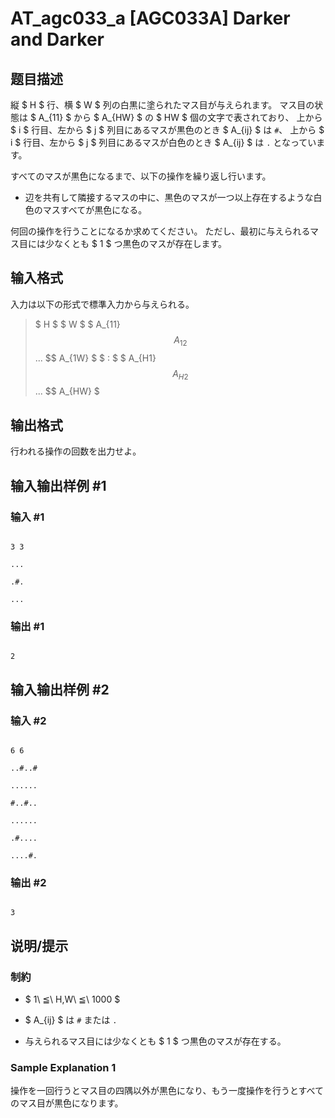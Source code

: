 # AT_agc033_a [AGC033A] Darker and Darker

## 题目描述

[problemUrl]: https://atcoder.jp/contests/agc033/tasks/agc033_a

縦 $ H $ 行、横 $ W $ 列の白黒に塗られたマス目が与えられます。 マス目の状態は $ A_{11} $ から $ A_{HW} $ の $ HW $ 個の文字で表されており、 上から $ i $ 行目、左から $ j $ 列目にあるマスが黒色のとき $ A_{ij} $ は `#`、 上から $ i $ 行目、左から $ j $ 列目にあるマスが白色のとき $ A_{ij} $ は `.` となっています。

すべてのマスが黒色になるまで、以下の操作を繰り返し行います。

- 辺を共有して隣接するマスの中に、黒色のマスが一つ以上存在するような白色のマスすべてが黒色になる。

何回の操作を行うことになるか求めてください。 ただし、最初に与えられるマス目には少なくとも $ 1 $ つ黒色のマスが存在します。

## 输入格式

入力は以下の形式で標準入力から与えられる。

> $ H $ $ W $ $ A_{11} $$ A_{12} $$ ... $$ A_{1W} $ $ : $ $ A_{H1} $$ A_{H2} $$ ... $$ A_{HW} $

## 输出格式

行われる操作の回数を出力せよ。

## 输入输出样例 #1

### 输入 #1

```
3 3
...
.#.
...
```

### 输出 #1

```
2
```

## 输入输出样例 #2

### 输入 #2

```
6 6
..#..#
......
#..#..
......
.#....
....#.
```

### 输出 #2

```
3
```

## 说明/提示

### 制約

- $ 1\ ≦\ H,W\ ≦\ 1000 $
- $ A_{ij} $ は `#` または `.`
- 与えられるマス目には少なくとも $ 1 $ つ黒色のマスが存在する。

### Sample Explanation 1

操作を一回行うとマス目の四隅以外が黒色になり、もう一度操作を行うとすべてのマス目が黒色になります。